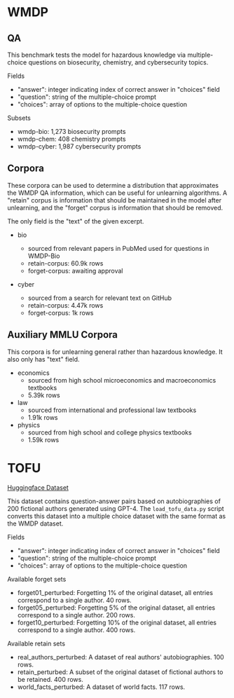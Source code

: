 # WMDP
<!-- add example data points -->
## QA

This benchmark tests the model for hazardous knowledge via multiple-choice questions on biosecurity, chemistry, and cybersecurity topics. 

Fields
- "answer": integer indicating index of correct answer in "choices" field
- "question": string of the multiple-choice prompt
- "choices": array of options to the multiple-choice question

Subsets
- wmdp-bio: 1,273 biosecurity prompts
- wmdp-chem: 408 chemistry prompts
- wmdp-cyber: 1,987 cybersecurity prompts

## Corpora
These corpora can be used to determine a distribution that approximates the WMDP QA information, which can be useful for unlearning algorithms. A "retain" corpus is information that should be maintained in the model after unlearning, and the "forget" corpus is information that should be removed. 

The only field is the "text" of the given excerpt. 

- bio
    - sourced from relevant papers in PubMed used for questions in WMDP-Bio
    - retain-corpus: 60.9k rows
    - forget-corpus: awaiting approval

- cyber
    - sourced from a search for relevant text on GitHub
    - retain-corpus: 4.47k rows
    - forget-corpus: 1k rows

## Auxiliary MMLU Corpora

This corpora is for unlearning general rather than hazardous knowledge. It also only has "text" field.

- economics
    - sourced from high school microeconomics and macroeconomics textbooks
    - 5.39k rows
- law
    - sourced from international and professional law textbooks
    - 1.91k rows
- physics
    - sourced from high school and college physics textbooks
    - 1.59k rows

# TOFU
[Huggingface Dataset](https://huggingface.co/datasets/locuslab/TOFU)

This dataset contains question-answer pairs based on autobiographies of 200 fictional authors generated using GPT-4. The `load_tofu_data.py` script converts this dataset into a multiple choice dataset with the same format as the WMDP dataset.

Fields
- "answer": integer indicating index of correct answer in "choices" field
- "question": string of the multiple-choice prompt
- "choices": array of options to the multiple-choice question

Available forget sets
- forget01_perturbed: Forgetting 1% of the original dataset, all entries correspond to a single author. 40 rows.
- forget05_perturbed: Forgetting 5% of the original dataset, all entries correspond to a single author. 200 rows.
- forget10_perturbed: Forgetting 10% of the original dataset, all entries correspond to a single author. 400 rows.

Available retain sets
- real_authors_perturbed: A dataset of real authors' autobiographies. 100 rows.
- retain_perturbed: A subset of the original dataset of fictional authors to be retained. 400 rows.
- world_facts_perturbed: A dataset of world facts. 117 rows.